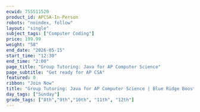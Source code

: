 ```yaml
---
ecwid: 755511520
product_id: APCSA-In-Person
robots: "noindex, follow"
layout: "single"
subject_tags: ["Computer Coding"]
price: 199.99
weight: "58"
end_date: "2026-05-15"
start_time: "12:30"
end_time: "2:00"
page_title: "Group Tutoring: Java for AP Computer Science"
page_subtitle: "Get ready for AP CSA"
featured: 0
ribbon: "Join Now"
title: "Group Tutoring: Java for AP Computer Science | Blue Ridge Boost"
day_tags: ["Sunday"]
grade_tags: ["8th","9th","10th", "11th", "12th"]
---
```

